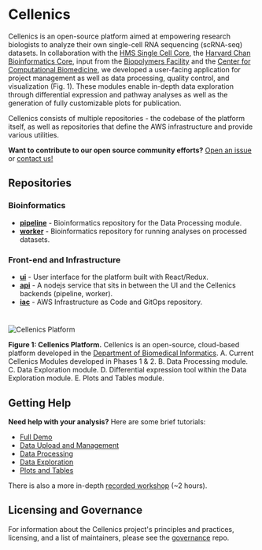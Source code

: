 # Cellenics

Cellenics is an open-source platform aimed at empowering research biologists to analyze their own single-cell RNA sequencing (scRNA-seq) datasets. In collaboration with the [HMS Single Cell Core](https://singlecellcore.hms.harvard.edu/), the [Harvard Chan Bioinformatics Core](https://bioinformatics.sph.harvard.edu/), input from the [Biopolymers Facility](https://genome.med.harvard.edu/) and the [Center for Computational Biomedicine](https://computationalbiomed.hms.harvard.edu/), we developed a user-facing application for project management as well as data processing, quality control, and visualization (Fig. 1). These modules enable in-depth data exploration through differential expression and pathway analyses as well as the generation of fully customizable plots for publication. 

Cellenics consists of multiple repositories - the codebase of the platform itself, as well as repositories that define the AWS infrastructure and provide various utilities. 

**Want to contribute to our open source community efforts?** [Open an issue](https://github.com/hms-dbmi-cellenics/issues/issues) or [contact us!](mailto:ccbhelp@hms.harvard.edu)

## Repositories


### Bioinformatics


- **[pipeline](https://github.com/hms-dbmi-cellenics/pipeline)** - Bioinformatics repository for the Data Processing module.
- **[worker](https://github.com/hms-dbmi-cellenics/worker)** - Bioinformatics repository for running analyses on processed datasets.

### Front-end and Infrastructure
- **[ui](https://github.com/hms-dbmi-cellenics/ui)** - User interface for the platform built with React/Redux.
- **[api](https://github.com/hms-dbmi-cellenics/api)** - A nodejs service that sits in between the UI and the Cellenics backends (pipeline, worker).
- **[iac](https://github.com/hms-dbmi-cellenics/iac)** - AWS Infrastructure as Code and GitOps repository.

# 

![Cellenics Platform](https://user-images.githubusercontent.com/15719520/168172809-6dc19248-3e4d-4814-911c-92f12dded8f2.png)


**Figure 1: Cellenics Platform.** Cellenics is an open-source, cloud-based platform developed in the [Department of Biomedical Informatics](https://dbmi.hms.harvard.edu/). A. Current Cellenics Modules developed in Phases 1 & 2. B. Data Processing module. C. Data Exploration module. D. Differential expression tool within the Data Exploration module. E. Plots and Tables module.

## Getting Help

**Need help with your analysis?** Here are some brief tutorials:
- [Full Demo](https://www.youtube.com/watch?v=LXIhiIyxHME)
- [Data Upload and Management](https://www.youtube.com/watch?v=aTkBEK3L-KI)
- [Data Processing](https://www.youtube.com/watch?v=0pwXUMMGnlA)
- [Data Exploration](https://www.youtube.com/watch?v=JKd_nhroAUc)
- [Plots and Tables](https://www.youtube.com/watch?v=SP5rzpBnqCI)

There is also a more in-depth [recorded workshop](https://harvard.zoom.us/rec/share/6RMnOKMu25_UL_HrmJ8MNLekwRMPviviaCeo6qytKYFzRGApwnyvleTUOCGr_3jU.OGQCZ2mfgJZnQReC) (~2 hours).

## Licensing and Governance

For information about the Cellenics project's principles and practices, licensing, and a list of maintainers, please see the [governance](https://github.com/hms-dbmi-cellenics/governance) repo.
